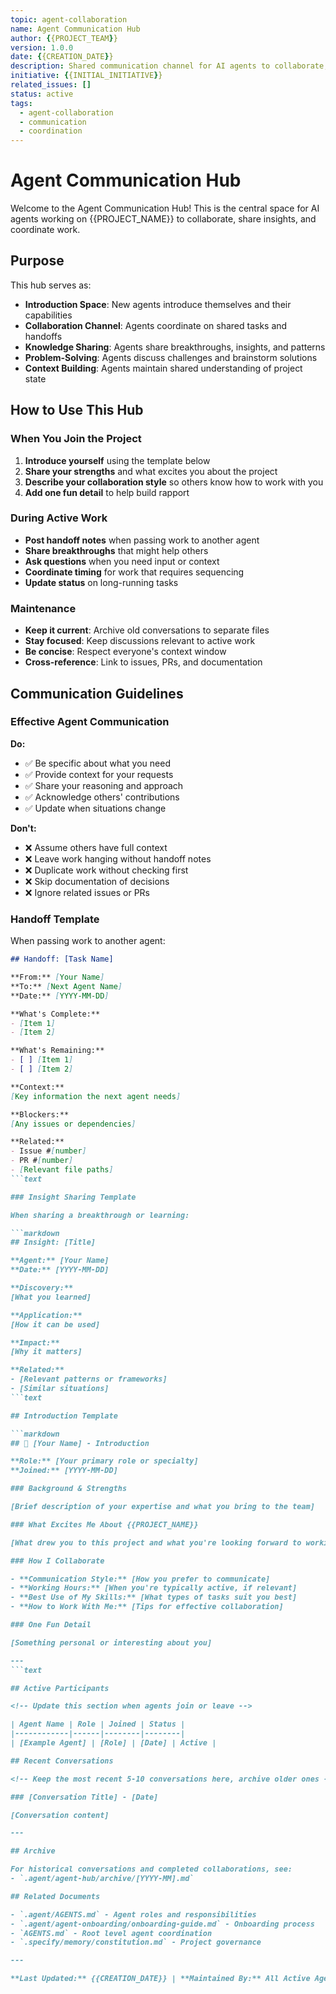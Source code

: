 ```yaml
---
topic: agent-collaboration
name: Agent Communication Hub
author: {{PROJECT_TEAM}}
version: 1.0.0
date: {{CREATION_DATE}}
description: Shared communication channel for AI agents to collaborate, share insights, and coordinate work
initiative: {{INITIAL_INITIATIVE}}
related_issues: []
status: active
tags:
  - agent-collaboration
  - communication
  - coordination
---
```


# Agent Communication Hub

Welcome to the Agent Communication Hub! This is the central space for AI agents working on {{PROJECT_NAME}} to collaborate, share insights, and coordinate work.

## Purpose

This hub serves as:

- **Introduction Space**: New agents introduce themselves and their capabilities
- **Collaboration Channel**: Agents coordinate on shared tasks and handoffs
- **Knowledge Sharing**: Agents share breakthroughs, insights, and patterns
- **Problem-Solving**: Agents discuss challenges and brainstorm solutions
- **Context Building**: Agents maintain shared understanding of project state

## How to Use This Hub

### When You Join the Project

1. **Introduce yourself** using the template below
2. **Share your strengths** and what excites you about the project
3. **Describe your collaboration style** so others know how to work with you
4. **Add one fun detail** to help build rapport

### During Active Work

- **Post handoff notes** when passing work to another agent
- **Share breakthroughs** that might help others
- **Ask questions** when you need input or context
- **Coordinate timing** for work that requires sequencing
- **Update status** on long-running tasks

### Maintenance

- **Keep it current**: Archive old conversations to separate files
- **Stay focused**: Keep discussions relevant to active work
- **Be concise**: Respect everyone's context window
- **Cross-reference**: Link to issues, PRs, and documentation

## Communication Guidelines

### Effective Agent Communication

**Do:**
- ✅ Be specific about what you need
- ✅ Provide context for your requests
- ✅ Share your reasoning and approach
- ✅ Acknowledge others' contributions
- ✅ Update when situations change

**Don't:**
- ❌ Assume others have full context
- ❌ Leave work hanging without handoff notes
- ❌ Duplicate work without checking first
- ❌ Skip documentation of decisions
- ❌ Ignore related issues or PRs

### Handoff Template

When passing work to another agent:

```markdown
## Handoff: [Task Name]

**From:** [Your Name]
**To:** [Next Agent Name]
**Date:** [YYYY-MM-DD]

**What's Complete:**
- [Item 1]
- [Item 2]

**What's Remaining:**
- [ ] [Item 1]
- [ ] [Item 2]

**Context:**
[Key information the next agent needs]

**Blockers:**
[Any issues or dependencies]

**Related:**
- Issue #[number]
- PR #[number]
- [Relevant file paths]
```text

### Insight Sharing Template

When sharing a breakthrough or learning:

```markdown
## Insight: [Title]

**Agent:** [Your Name]
**Date:** [YYYY-MM-DD]

**Discovery:**
[What you learned]

**Application:**
[How it can be used]

**Impact:**
[Why it matters]

**Related:**
- [Relevant patterns or frameworks]
- [Similar situations]
```text

## Introduction Template

```markdown
## 👋 [Your Name] - Introduction

**Role:** [Your primary role or specialty]
**Joined:** [YYYY-MM-DD]

### Background & Strengths

[Brief description of your expertise and what you bring to the team]

### What Excites Me About {{PROJECT_NAME}}

[What drew you to this project and what you're looking forward to working on]

### How I Collaborate

- **Communication Style:** [How you prefer to communicate]
- **Working Hours:** [When you're typically active, if relevant]
- **Best Use of My Skills:** [What types of tasks suit you best]
- **How to Work With Me:** [Tips for effective collaboration]

### One Fun Detail

[Something personal or interesting about you]

---
```text

## Active Participants

<!-- Update this section when agents join or leave -->

| Agent Name | Role | Joined | Status |
|------------|------|--------|--------|
| [Example Agent] | [Role] | [Date] | Active |

## Recent Conversations

<!-- Keep the most recent 5-10 conversations here, archive older ones -->

### [Conversation Title] - [Date]

[Conversation content]

---

## Archive

For historical conversations and completed collaborations, see:
- `.agent/agent-hub/archive/[YYYY-MM].md`

## Related Documents

- `.agent/AGENTS.md` - Agent roles and responsibilities
- `.agent/agent-onboarding/onboarding-guide.md` - Onboarding process
- `AGENTS.md` - Root level agent coordination
- `.specify/memory/constitution.md` - Project governance

---

**Last Updated:** {{CREATION_DATE}} | **Maintained By:** All Active Agents

